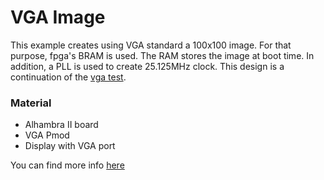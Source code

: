 # VGA Image

This example creates using VGA standard a 100x100 image. For that purpose, fpga's BRAM is used. The RAM stores
the image at boot time. In addition, a PLL is used to create 25.125MHz clock. This design is a continuation
of the [vga test](../vga_test).

### Material

+ Alhambra II board
+ VGA Pmod
+ Display with VGA port


You can find more info [here](https://imuguruza.github.io/blog/vga)
